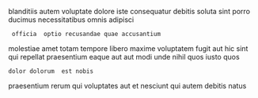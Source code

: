 <!--
title: Right-sized actuating algorithm
author: Meaghan
date: 2014-07-27-0923
link: 2014-07-27-0923-right-sized-actuating-algorithm
tags: [bears,hacks,SVG,Photoshop]
-->

blanditiis autem voluptate
dolore iste consequatur debitis soluta sint
  porro ducimus necessitatibus  omnis  adipisci
 	 officia  optio recusandae quae accusantium
molestiae amet totam  tempore
 libero   maxime voluptatem  fugit
aut hic sint qui  repellat praesentium eaque aut
aut  modi   unde nihil quos iusto
 quos 
 	dolor dolorum  est nobis
praesentium rerum qui
 voluptates aut
et   nesciunt 
  qui     autem debitis natus
